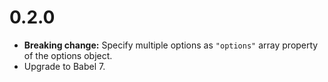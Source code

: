 # 0.2.0

* **Breaking change:** Specify multiple options as `"options"` array property of the options object.
* Upgrade to Babel 7.
